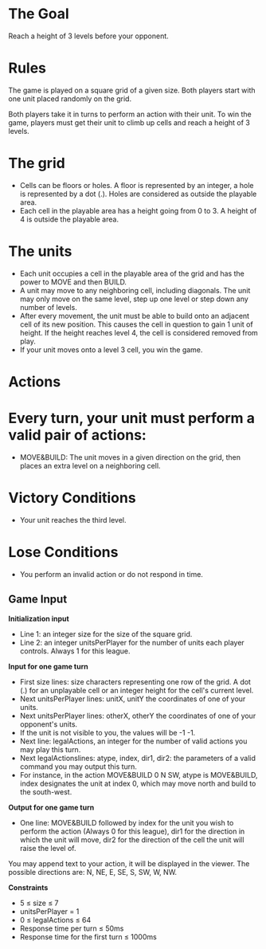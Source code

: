 #	The Goal
  Reach a height of 3 levels before your opponent.
# 	Rules

The game is played on a square grid of a given size. Both players start with one unit placed randomly on the grid.

Both players take it in turns to perform an action with their unit. To win the game, players must get their unit to climb up cells and reach a height of 3 levels.

# The grid
* Cells can be floors or holes. A floor is represented by an integer, a hole is represented by a dot (.). Holes are considered as outside the playable area.
* Each cell in the playable area has a height going from 0 to 3. A height of 4 is outside the playable area.

# The units
* Each unit occupies a cell in the playable area of the grid and has the power to MOVE and then BUILD.
* A unit may move to any neighboring cell, including diagonals. The unit may only move on the same level, step up one level or step down any number of levels.
* After every movement, the unit must be able to build onto an adjacent cell of its new position. This causes the cell in question to gain 1 unit of height. If the height reaches level 4, the cell is considered removed from play.
* If your unit moves onto a level 3 cell, you win the game.

# Actions

# Every turn, your unit must perform a valid pair of actions:
* MOVE&BUILD: The unit moves in a given direction on the grid, then places an extra level on a neighboring cell.

# Victory Conditions
* Your unit reaches the third level.

# Lose Conditions
* You perform an invalid action or do not respond in time.

## 	Game Input

**Initialization input**
* Line 1: an integer size for the size of the square grid.
* Line 2: an integer unitsPerPlayer for the number of units each player controls. Always 1 for this league.

**Input for one game turn**
* First size lines: size characters representing one row of the grid. A dot (.) for an unplayable cell or an integer height for the cell's current level.
* Next unitsPerPlayer lines: unitX, unitY the coordinates of one of your units.
* Next unitsPerPlayer lines: otherX, otherY the coordinates of one of your opponent's units.
* If the unit is not visible to you, the values will be -1 -1.
* Next line: legalActions, an integer for the number of valid actions you may play this turn.
* Next legalActionslines: atype, index, dir1, dir2: the parameters of a valid command you may output this turn.
* For instance, in the action MOVE&BUILD 0 N SW, atype is MOVE&BUILD, index designates the unit at index 0, which may move north and build to the south-west.

**Output for one game turn**
* One line: MOVE&BUILD followed by index for the unit you wish to perform the action (Always 0 for this league), dir1 for the direction in which the unit will move, dir2 for the direction of the cell the unit will raise the level of.

You may append text to your action, it will be displayed in the viewer.
The possible directions are: N, NE, E, SE, S, SW, W, NW.

**Constraints**
* 5 ≤ size ≤ 7
* unitsPerPlayer = 1
* 0 ≤ legalActions ≤ 64
* Response time per turn ≤ 50ms
* Response time for the first turn ≤ 1000ms